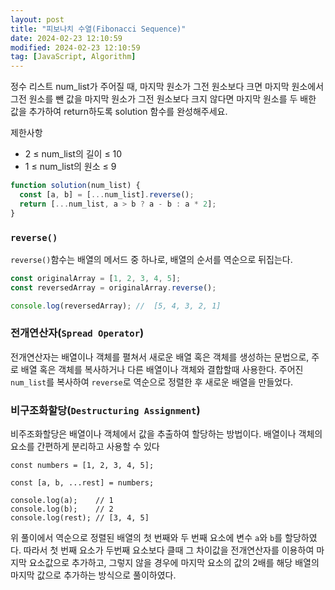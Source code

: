 ```yaml
---
layout: post
title: "피보나치 수열(Fibonacci Sequence)"
date: 2024-02-23 12:10:59
modified: 2024-02-23 12:10:59
tag: [JavaScript, Algorithm]
---
```


정수 리스트 num_list가 주어질 때, 마지막 원소가 그전 원소보다 크면 마지막 원소에서 그전 원소를 뺀 값을 마지막 원소가 그전 원소보다 크지 않다면 마지막 원소를 두 배한 값을 추가하여 return하도록 solution 함수를 완성해주세요.

제한사항

- 2 ≤ num_list의 길이 ≤ 10
- 1 ≤ num_list의 원소 ≤ 9

```javascript
function solution(num_list) {
  const [a, b] = [...num_list].reverse();
  return [...num_list, a > b ? a - b : a * 2];
}
```

### `reverse()`

`reverse()`함수는 배열의 메서드 중 하나로, 배열의 순서를 역순으로 뒤집는다.

```javascript
const originalArray = [1, 2, 3, 4, 5];
const reversedArray = originalArray.reverse();

console.log(reversedArray); //  [5, 4, 3, 2, 1]
```

### 전개연산자(`Spread Operator`)

전개연산자는 배열이나 객체를 펼쳐서 새로운 배열 혹은 객체를 생성하는 문법으로, 주로 배열 혹은 객체를 복사하거나 다른 배열이나 객체와 결합할때 사용한다. 주어진 `num_list`를 복사하여 `reverse`로 역순으로 정렬한 후 새로운 배열을 만들었다.

### 비구조화할당(`Destructuring Assignment`)

비주조화할당은 배열이나 객체에서 값을 추출하여 할당하는 방법이다. 배열이나 객체의 요소를 간편하게 분리하고 사용할 수 있다

```javasciprt
const numbers = [1, 2, 3, 4, 5];

const [a, b, ...rest] = numbers;

console.log(a);    // 1
console.log(b);    // 2
console.log(rest); // [3, 4, 5]
```

위 풀이에서 역순으로 정렬된 배열의 첫 번째와 두 번째 요소에 변수 `a`와 `b`를 할당하였다. 따라서 첫 번째 요소가 두번째 요소보다 클때 그 차이값을 전개연산자를 이용하여 마지막 요소값으로 추가하고, 그렇지 않을 경우에 마지막 요소의 값의 2배를 해당 배열의 마지막 값으로 추가하는 방식으로 풀이하였다.
